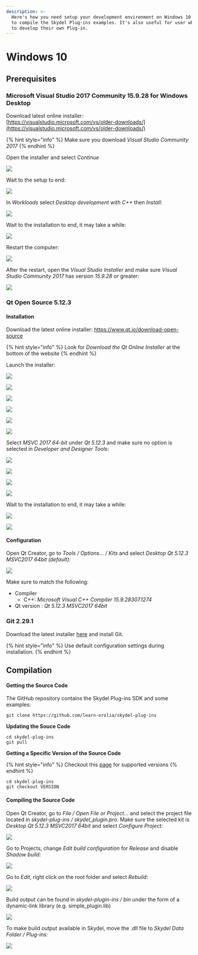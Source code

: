 ```yaml
---
description: >-
  Here's how you need setup your development environment on Windows 10 in order
  to compile the Skydel Plug-ins examples. It's also useful for user who wants
  to develop their own Plug-in.
---
```


# Windows 10

## Prerequisites

### Microsoft Visual Studio 2017 Community 15.9.28 for Windows Desktop

Download latest online installer: [https://visualstudio.microsoft.com/vs/older-downloads/](https://visualstudio.microsoft.com/vs/older-downloads/)

{% hint style="info" %}
Make sure you download _Visual Studio Community 2017_
{% endhint %}

Open the installer and select _Continue_

![](../.gitbook/assets/win_install_vs_1.png)

Wait to the setup to end:

![](../.gitbook/assets/win_install_vs_2.png)

In _Workloads_ select _Desktop development with C++_  then _Install:_

![](../.gitbook/assets/win_install_vs_3.png)

Wait to the installation to end, it may take a while:

![](../.gitbook/assets/win_install_vs_4.png)

Restart the computer:

![](../.gitbook/assets/win_install_vs_5.png)

After the restart, open the _Visual Studio Installer_ and make sure _Visual Studio Community 2017_ has version _15.9.28_ or greater:

![](../.gitbook/assets/win_install_vs_6.png)

### Qt Open Source 5.12.3

#### Installation

Download the latest online installer: https://www.qt.io/download-open-source

{% hint style="info" %}
Look for _Download the Qt Online Installer_ at the bottom of the website
{% endhint %}

Launch the installer:

![](../.gitbook/assets/win_install_qt_1.png)

![](../.gitbook/assets/win_install_qt_2.png)

![](../.gitbook/assets/win_install_qt_3.png)

![](../.gitbook/assets/win_install_qt_4.png)

![](../.gitbook/assets/win_install_qt_5.png)

![](../.gitbook/assets/win_install_qt_6.png)

Select _MSVC 2017 64-bit_ under _Qt 5.12.3_ and make sure no option is selected in _Developer and Designer Tools_:

![](../.gitbook/assets/win_install_qt_7.png)

![](../.gitbook/assets/win_install_qt_8.png)

![](../.gitbook/assets/win_install_qt_9.png)

![](../.gitbook/assets/win_install_qt_10.png)

Wait to the installation to end, it may take a while:

![](../.gitbook/assets/win_install_qt_11.png)

![](../.gitbook/assets/win_install_qt_12.png)

#### Configuration

Open Qt Creator, go to _Tools / Options... / Kits_ and select _Desktop Qt 5.12.3 MSVC2017 64bit \(default\):_

![](../.gitbook/assets/win_config_qt_1.png)

Make sure to match the following:

* Compiler
  * C++: _Microsoft Visual C++ Compiler 15.9.28307.1274_
* Qt version : _Qt 5.12.3 MSVC2017 64bit_

### Git 2.29.1

Download the latest installer [here](https://gitforwindows.org/) and install Git. 

{% hint style="info" %}
Use default configuration settings during installation.
{% endhint %}

## Compilation

#### Getting the Source Code

The GitHub repository contains the Skydel Plug-ins SDK and some examples:

```text
git clone https://github.com/learn-orolia/skydel-plug-ins
```

**Updating the Souce Code**

```text
cd skydel-plug-ins
git pull
```

**Getting a Specific Version of the Source Code**

{% hint style="info" %}
Checkout this [page](https://github.com/learn-orolia/skydel-plug-ins/releases) for supported versions
{% endhint %}

```text
cd skydel-plug-ins
git checkout VERSION
```

#### Compiling the Source Code

Open Qt Creator, go to _File / Open File or Project..._ and select the project file located in _skydel-plug-ins / skydel\_plugin.pro_. Make sure the selected kit is _Desktop Qt 5.12.3 MSVC2017 64bit_ and select _Configure Project:_

![](../.gitbook/assets/win_compile_1.png)

Go to Projects, change _Edit build configuration_ for _Release_ and disable _Shadow build:_

![](../.gitbook/assets/win_compile_2.png)

Go to _Edit_, right click on the root folder and select _Rebuild_:

![](../.gitbook/assets/win_compile_3.png)

Build output can be found in _skydel-plugin-ins / bin_ under the form of a dynamic-link library \(e.g. simple\_plugin.lib\)

![](../.gitbook/assets/win_compile_4.png)

To make build output available in Skydel, move the _.dll_ file to _Skydel Data Folder / Plug-ins:_

![](../.gitbook/assets/win_compile_5.png)

